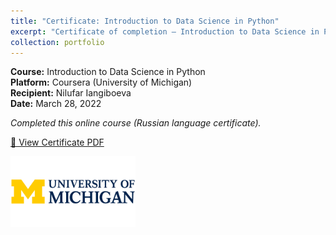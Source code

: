 ```yaml
---
title: "Certificate: Introduction to Data Science in Python"
excerpt: "Certificate of completion – Introduction to Data Science in Python (University of Michigan, Coursera)<br/><img src='/images/michigan.png' style='width: 80px; height: auto;'>"
collection: portfolio
---
```


**Course:** Introduction to Data Science in Python  
**Platform:** Coursera (University of Michigan)  
**Recipient:** Nilufar Iangiboeva  
**Date:** March 28, 2022

*Completed this online course (Russian language certificate).*

[📄 View Certificate PDF](/files/Coursera_MichiganUnivercity.pdf)

<img src='/images/michigan.png' alt='Michigan Logo' style='float: left; margin: 0 1rem 1rem 0; width: 200px;'>
